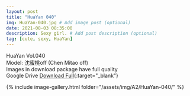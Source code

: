 ```yaml
---
layout: post
title: "HuaYan 040"
img: HuaYan-040.jpg # Add image post (optional)
date: 2021-08-03 08:35:00
description: Sexy girl. # Add post description (optional)
tag: [cute, sexy, HuaYan]
---
```

HuaYan Vol.040  
Model: 沈蜜桃off (Chen Mitao off)   
Images in download package have full quality                    
Google Drive [Download Full](http://gestyy.com/eoFKxr){:target="_blank"}

{% include image-gallery.html folder="/assets/img/A2/HuaYan-040/" %}
